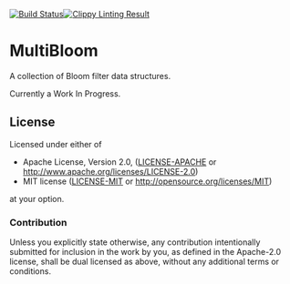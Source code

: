[![Build Status](https://travis-ci.org/bitdivision/multibloom.svg?branch=master)](https://travis-ci.org/bitdivision/multibloom)[![Clippy Linting Result](https://clippy.bashy.io/github/bitdivision/multibloom/master/badge.svg)](https://clippy.bashy.io/github/bitdivision/multibloom/master/log)

# MultiBloom
A collection of Bloom filter data structures.

Currently a Work In Progress.

## License

Licensed under either of

 * Apache License, Version 2.0, ([LICENSE-APACHE](LICENSE-APACHE) or http://www.apache.org/licenses/LICENSE-2.0)
 * MIT license ([LICENSE-MIT](LICENSE-MIT) or http://opensource.org/licenses/MIT)

at your option.

### Contribution

Unless you explicitly state otherwise, any contribution intentionally submitted
for inclusion in the work by you, as defined in the Apache-2.0 license, shall be dual licensed as above, without any
additional terms or conditions.
